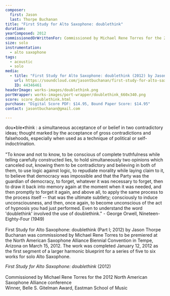 ```yaml
---
composer:
  first: Jason
  last: Thorpe Buchanan
title: "First Study for Alto Saxophone: doublethink"
duration:
yearComposed: 2012
commissionedOrWrittenFor: Commissioned by Michael Rene Torres for the 2012 North American Saxophone Alliance Conference
size: solo
instrumentation:
  - alto saxophone
tags:
  - acoustic
  - solo
media:
  - title: "First Study for Alto Saxophone: doublethink (2012) by Jason Thorpe Buchanan"
    url: https://soundcloud.com/jasontbuchanan/first-study-for-alto-saxophone
    ID: 44346461
headerImage: works-images/doublethink.png
portWrapper: works-images/port-wrapper/doublethink_660x340.png
score: score_doublethink.html
purchase: "Digital Score PDF: $14.95, Bound Paper Score: $14.95"
contact: jasontbuchanan@gmail.com

---
```




dou•ble•think : a simultaneous acceptance of or belief in two contradictory ideas; thought marked by the acceptance of gross contradictions and falsehoods, especially when used as a technique of political or self-indoctrination.
<br><br>
"To know and not to know, to be conscious of complete truthfulness while telling carefully constructed lies, to hold simultaneously two opinions which canceled out, knowing them to be contradictory and believing in both of them, to use logic against logic, to repudiate morality while laying claim to it, to believe that democracy was impossible and that the Party was the guardian of democracy, to forget, whatever it was necessary to forget, then to draw it back into memory again at the moment when it was needed, and then promptly to forget it again, and above all, to apply the same process to the process itself -- that was the ultimate subtlety; consciously to induce unconsciousness, and then, once again, to become unconscious of the act of hypnosis you had just performed. Even to understand the word 'doublethink' involved the use of doublethink." - George Orwell, Nineteen-Eighty-Four (1949)
<br><br>
First Study for Alto Saxophone: doublethink (Part I; 2012) by Jason Thorpe Buchanan was commissioned by Michael Rene Torres to be premiered at the North American Saxophone Alliance Biennial Convention in Tempe, Arizona on March 15, 2012. The work was completed January 12, 2012 as the first segment of a larger harmonic blueprint for a series of five to six works for solo Alto Saxophone.


<!--  	<iframe width="98%" height="20" scrolling="no" frameborder="no" src="https://w.soundcloud.com/player/?url=https%3A//api.soundcloud.com/tracks/44346461&amp;color=ff5500&amp;inverse=true&amp;auto_play=false&amp;show_user=false"></iframe></span></center> -->

*First Study for Alto Saxophone: doublethink* (2012)
<br><br>
Commissioned by Michael Rene Torres for the 2012 North American Saxophone Alliance conference<br>
Winner, Belle S. Gitelman Award, Eastman School of Music<br>
